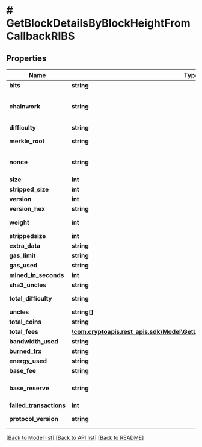 # # GetBlockDetailsByBlockHeightFromCallbackRIBS

## Properties

Name | Type | Description | Notes
------------ | ------------- | ------------- | -------------
**bits** | **string** | Represents a specific sub-unit of Zcash. Bits have two-decimal precision |
**chainwork** | **string** | Represents a hexadecimal number of all the hashes necessary to produce the current chain. E.g., when converting 0000000000000000000000000000000000000000000086859f7a841475b236fd to a decimal you get 635262017308958427068157 hashes, or 635262 exahashes. |
**difficulty** | **string** | Represents a mathematical value of how hard it is to find a valid hash for this block. |
**merkle_root** | **string** | Defines the single and final (root) node of a Merkle tree. It is the combined hash of all transactions&#39; hashes that are part of a blockchain block. |
**nonce** | **string** | Represents the sequential running number for an address, starting from 0 for the first transaction. E.g., if the nonce of a transaction is 10, it would be the 11th transaction sent from the sender&#39;s address. |
**size** | **int** | Represents the total size of the block in Bytes. |
**stripped_size** | **int** | Defines the numeric representation of the block size excluding the witness data. |
**version** | **int** | Represents the transaction version number. |
**version_hex** | **string** | Is the hexadecimal string representation of the block&#39;s version. |
**weight** | **int** | Represents a measurement to compare the size of different transactions to each other in proportion to the block size limit. |
**strippedsize** | **int** | Defines the numeric representation of the block size excluding the witness data. |
**extra_data** | **string** | Represents any data that can be included by the miner in the block. |
**gas_limit** | **string** | Represents the amount of gas used by this specific transaction alone. |
**gas_used** | **string** | Represents the exact unit of gas that was used for the transaction. |
**mined_in_seconds** | **int** | Specifies the amount of time required for the block to be mined in seconds. |
**sha3_uncles** | **string** | Defines the combined hash of all uncles for a given parent. |
**total_difficulty** | **string** | Defines the total difficulty of the chain until this block, i.e. how difficult it is for a specific miner to mine a new block. |
**uncles** | **string[]** |  |
**total_coins** | **string** | Representation of the total coins |
**total_fees** | [**\com.cryptoapis.rest_apis.sdk\Model\GetLatestMinedXRPRippleBlockRITotalFees**](GetLatestMinedXRPRippleBlockRITotalFees.md) |  |
**bandwidth_used** | **string** | Represents the bandwidth used for the transaction. |
**burned_trx** | **string** | Represents the block burned TRX. |
**energy_used** | **string** | Representats the used energy for the transaction. |
**base_fee** | **string** | Representation of the base fee |
**base_reserve** | **string** | Representation of the base reserve that refers to the minimum amount of XLM (the native cryptocurrency of the Stellar network) that an account must hold as a reserve as minimum balance. |
**failed_transactions** | **int** | Representation of the blocks&#39; failed transactions count |
**protocol_version** | **string** | Representation of protocol version which refers to the specific set of rules and standards that govern the behavior of the network&#39;s nodes and participants. |

[[Back to Model list]](../../README.md#models) [[Back to API list]](../../README.md#endpoints) [[Back to README]](../../README.md)
